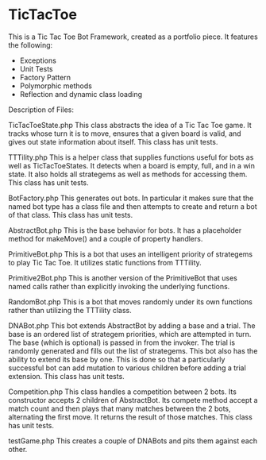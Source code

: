 # TicTacToe

This is a Tic Tac Toe Bot Framework, created as a portfolio piece.  It
features the following:

* Exceptions
* Unit Tests
* Factory Pattern
* Polymorphic methods
* Reflection and dynamic class loading

Description of Files:

TicTacToeState.php
This class abstracts the idea of a Tic Tac Toe game.  It tracks whose
turn it is to move, ensures that a given board is valid, and gives out
state information about itself.
This class has unit tests.

TTTility.php
This is a helper class that supplies functions useful for bots as well as
TicTacToeStates.  It detects when a board is empty, full, and in a win state.
It also holds all strategems as well as methods for accessing them.
This class has unit tests.

BotFactory.php
This generates out bots.  In particular it makes sure that the named bot type
has a class file and then attempts to create and return a bot of that class.
This class has unit tests.


AbstractBot.php
This is the base behavior for bots.  It has a placeholder method for makeMove()
and a couple of property handlers.

PrimitiveBot.php
This is a bot that uses an intelligent priority of strategems to play
Tic Tac Toe.  It utilizes static functions from TTTility.

Primitive2Bot.php
This is another version of the PrimitiveBot that uses named calls rather than
explicitly invoking the underlying functions.

RandomBot.php
This is a bot that moves randomly under its own functions rather than
utilizing the TTTility class.

DNABot.php
This bot extends AbstractBot by adding a base and a trial.  The base is an
ordered list of strategem priorities, which are attempted in turn.  The base
(which is optional) is passed in from the invoker.  The trial is randomly
generated and fills out the list of strategems.  This bot also has the ability
to extend its base by one.  This is done so that a particularly successful bot
can add mutation to various children before adding a trial extension.
This class has unit tests.

Competition.php
This class handles a competition between 2 bots.  Its constructor accepts 2
children of AbstractBot.  Its compete method accept a match count and then
plays that many matches between the 2 bots, alternating the first move.  It
returns the result of those matches.
This class has unit tests.

testGame.php
This creates a couple of DNABots and pits them against each other.
